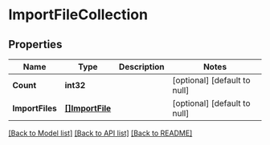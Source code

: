 # ImportFileCollection

## Properties
Name | Type | Description | Notes
------------ | ------------- | ------------- | -------------
**Count** | **int32** |  | [optional] [default to null]
**ImportFiles** | [**[]ImportFile**](import_file.md) |  | [optional] [default to null]

[[Back to Model list]](../README.md#documentation-for-models) [[Back to API list]](../README.md#documentation-for-api-endpoints) [[Back to README]](../README.md)



